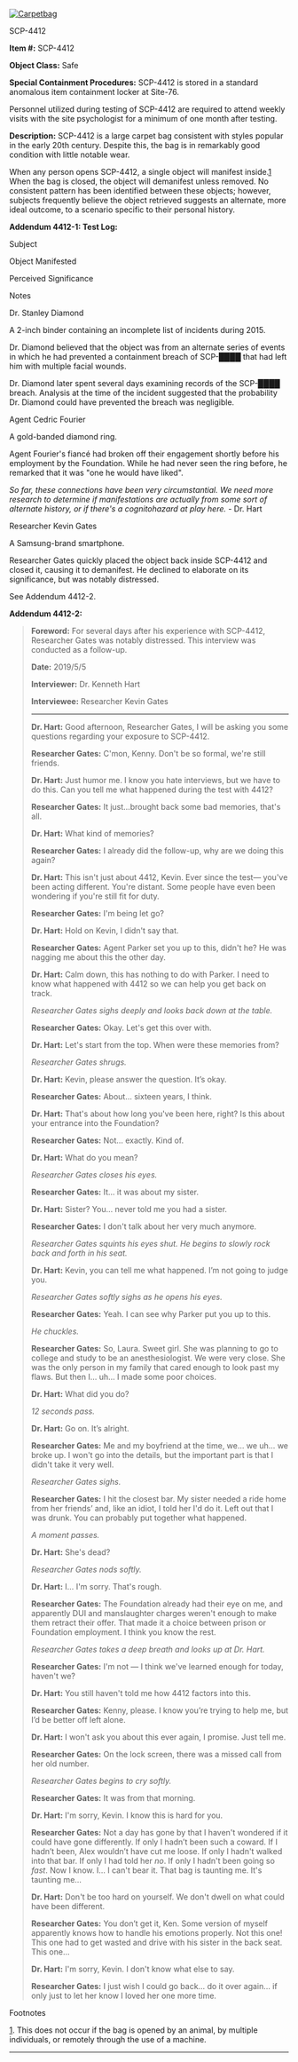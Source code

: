 [![Carpetbag](http://scp-wiki.wdfiles.com/local--resized-images/scp-4412/Carpetbag/medium.jpg)](http://scp-wiki.wdfiles.com/local--files/scp-4412/Carpetbag)

SCP-4412

**Item #:** SCP-4412

**Object Class:** Safe

**Special Containment Procedures:** SCP-4412 is stored in a standard anomalous item containment locker at Site-76.

Personnel utilized during testing of SCP-4412 are required to attend weekly visits with the site psychologist for a minimum of one month after testing.

**Description:** SCP-4412 is a large carpet bag consistent with styles popular in the early 20th century. Despite this, the bag is in remarkably good condition with little notable wear.

When any person opens SCP-4412, a single object will manifest inside.[1](javascript:;) When the bag is closed, the object will demanifest unless removed. No consistent pattern has been identified between these objects; however, subjects frequently believe the object retrieved suggests an alternate, more ideal outcome, to a scenario specific to their personal history.

**Addendum 4412-1: Test Log:**

Subject

Object Manifested

Perceived Significance

Notes

Dr. Stanley Diamond

A 2-inch binder containing an incomplete list of incidents during 2015.

Dr. Diamond believed that the object was from an alternate series of events in which he had prevented a containment breach of SCP-████ that had left him with multiple facial wounds.

Dr. Diamond later spent several days examining records of the SCP-████ breach. Analysis at the time of the incident suggested that the probability Dr. Diamond could have prevented the breach was negligible.

Agent Cedric Fourier

A gold-banded diamond ring.

Agent Fourier's fiancé had broken off their engagement shortly before his employment by the Foundation. While he had never seen the ring before, he remarked that it was "one he would have liked".

_So far, these connections have been very circumstantial. We need more research to determine if manifestations are actually from some sort of alternate history, or if there's a cognitohazard at play here._ - Dr. Hart

Researcher Kevin Gates

A Samsung-brand smartphone.

Researcher Gates quickly placed the object back inside SCP-4412 and closed it, causing it to demanifest. He declined to elaborate on its significance, but was notably distressed.

See Addendum 4412-2.

**Addendum 4412-2:**

> **Foreword:** For several days after his experience with SCP-4412, Researcher Gates was notably distressed. This interview was conducted as a follow-up.
> 
> **Date:** 2019/5/5
> 
> **Interviewer:** Dr. Kenneth Hart
> 
> **Interviewee:** Researcher Kevin Gates
> 
> * * *
> 
> **<BEGIN LOG>**
> 
> **Dr. Hart:** Good afternoon, Researcher Gates, I will be asking you some questions regarding your exposure to SCP-4412.
> 
> **Researcher Gates:** C'mon, Kenny. Don't be so formal, we're still friends.
> 
> **Dr. Hart:** Just humor me. I know you hate interviews, but we have to do this. Can you tell me what happened during the test with 4412?
> 
> **Researcher Gates:** It just…brought back some bad memories, that's all.
> 
> **Dr. Hart:** What kind of memories?
> 
> **Researcher Gates:** I already did the follow-up, why are we doing this again?
> 
> **Dr. Hart:** This isn't just about 4412, Kevin. Ever since the test— you've been acting different. You're distant. Some people have even been wondering if you're still fit for duty.
> 
> **Researcher Gates:** I'm being let go?
> 
> **Dr. Hart:** Hold on Kevin, I didn't say that.
> 
> **Researcher Gates:** Agent Parker set you up to this, didn't he? He was nagging me about this the other day.
> 
> **Dr. Hart:** Calm down, this has nothing to do with Parker. I need to know what happened with 4412 so we can help you get back on track.
> 
> _Researcher Gates sighs deeply and looks back down at the table._
> 
> **Researcher Gates:** Okay. Let's get this over with.
> 
> **Dr. Hart:** Let's start from the top. When were these memories from?
> 
> _Researcher Gates shrugs._
> 
> **Dr. Hart:** Kevin, please answer the question. It’s okay.
> 
> **Researcher Gates:** About… sixteen years, I think.
> 
> **Dr. Hart:** That's about how long you've been here, right? Is this about your entrance into the Foundation?
> 
> **Researcher Gates:** Not… exactly. Kind of.
> 
> **Dr. Hart:** What do you mean?
> 
> _Researcher Gates closes his eyes._
> 
> **Researcher Gates:** It… it was about my sister.
> 
> **Dr. Hart:** Sister? You… never told me you had a sister.
> 
> **Researcher Gates:** I don't talk about her very much anymore.
> 
> _Researcher Gates squints his eyes shut. He begins to slowly rock back and forth in his seat._
> 
> **Dr. Hart:** Kevin, you can tell me what happened. I’m not going to judge you.
> 
> _Researcher Gates softly sighs as he opens his eyes._
> 
> **Researcher Gates:** Yeah. I can see why Parker put you up to this.
> 
> _He chuckles._
> 
> **Researcher Gates:** So, Laura. Sweet girl. She was planning to go to college and study to be an anesthesiologist. We were very close. She was the only person in my family that cared enough to look past my flaws. But then I… uh… I made some poor choices.
> 
> **Dr. Hart:** What did you do?
> 
> _12 seconds pass._
> 
> **Dr. Hart:** Go on. It’s alright.
> 
> **Researcher Gates:** Me and my boyfriend at the time, we… we uh… we broke up. I won't go into the details, but the important part is that I didn't take it very well.
> 
> _Researcher Gates sighs._
> 
> **Researcher Gates:** I hit the closest bar. My sister needed a ride home from her friends’ and, like an idiot, I told her I'd do it. Left out that I was drunk. You can probably put together what happened.  
>   
> _A moment passes._
> 
> **Dr. Hart:** She's dead?
> 
> _Researcher Gates nods softly._
> 
> **Dr. Hart:** I… I'm sorry. That's rough.
> 
> **Researcher Gates:** The Foundation already had their eye on me, and apparently DUI and manslaughter charges weren't enough to make them retract their offer. That made it a choice between prison or Foundation employment. I think you know the rest.
> 
> _Researcher Gates takes a deep breath and looks up at Dr. Hart._
> 
> **Researcher Gates:** I'm not — I think we've learned enough for today, haven't we?
> 
> **Dr. Hart:** You still haven't told me how 4412 factors into this.
> 
> **Researcher Gates:** Kenny, please. I know you’re trying to help me, but I’d be better off left alone.
> 
> **Dr. Hart:** I won't ask you about this ever again, I promise. Just tell me.
> 
> **Researcher Gates:** On the lock screen, there was a missed call from her old number.
> 
> _Researcher Gates begins to cry softly._
> 
> **Researcher Gates:** It was from that morning.
> 
> **Dr. Hart:** I'm sorry, Kevin. I know this is hard for you.
> 
> **Researcher Gates:** Not a day has gone by that I haven't wondered if it could have gone differently. If only I hadn’t been such a coward. If I hadn’t been, Alex wouldn’t have cut me loose. If only I hadn't walked into that bar. If only I had told her _no_. If only I hadn't been going so _fast_. Now I know. I… I can't bear it. That bag is taunting me. It's taunting me…
> 
> **Dr. Hart:** Don't be too hard on yourself. We don't dwell on what could have been different.
> 
> **Researcher Gates:** You don’t get it, Ken. Some version of myself apparently knows how to handle his emotions properly. Not this one! This one had to get wasted and drive with his sister in the back seat. This one…
> 
> **Dr. Hart:** I'm sorry, Kevin. I don't know what else to say.
> 
> **Researcher Gates:** I just wish I could go back… do it over again… if only just to let her know I loved her one more time.
> 
> **<END LOG>**

Footnotes

[1](javascript:;). This does not occur if the bag is opened by an animal, by multiple individuals, or remotely through the use of a machine.

* * *